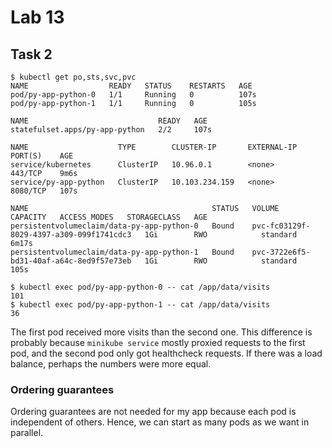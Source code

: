 # Lab 13

## Task 2

```
$ kubectl get po,sts,svc,pvc
NAME                  READY   STATUS    RESTARTS   AGE
pod/py-app-python-0   1/1     Running   0          107s
pod/py-app-python-1   1/1     Running   0          105s

NAME                             READY   AGE
statefulset.apps/py-app-python   2/2     107s

NAME                    TYPE        CLUSTER-IP       EXTERNAL-IP   PORT(S)    AGE
service/kubernetes      ClusterIP   10.96.0.1        <none>        443/TCP    9m6s
service/py-app-python   ClusterIP   10.103.234.159   <none>        8080/TCP   107s

NAME                                         STATUS   VOLUME                                     CAPACITY   ACCESS MODES   STORAGECLASS   AGE
persistentvolumeclaim/data-py-app-python-0   Bound    pvc-fc03129f-8029-4397-a309-099f1741cdc3   1Gi        RWO            standard       6m17s
persistentvolumeclaim/data-py-app-python-1   Bound    pvc-3722e6f5-bd31-40af-a64c-8ed9f57e73eb   1Gi        RWO            standard       105s
```

```
$ kubectl exec pod/py-app-python-0 -- cat /app/data/visits
101
$ kubectl exec pod/py-app-python-1 -- cat /app/data/visits
36
```

The first pod received more visits than the second one. This difference is
probably because `minikube service` mostly proxied requests to the first pod,
and the second pod only got healthcheck requests. If there was a load balance,
perhaps the numbers were more equal.

### Ordering guarantees

Ordering guarantees are not needed for my app because each pod is independent of
others. Hence, we can start as many pods as we want in parallel.
